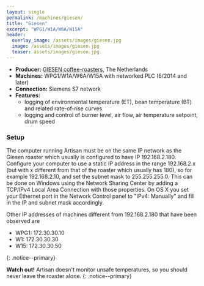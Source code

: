 ```yaml
---
layout: single
permalink: /machines/giesen/
title: "Giesen"
excerpt: "WPG1/W1A/W6A/W15A"
header:
  overlay_image: /assets/images/giesen.jpg
  image: /assets/images/giesen.jpg
  teaser: assets/images/giesen.jpg
---
```

* __Producer:__ [GIESEN coffee-roasters](http://www.giesencoffeeroasters.eu), The Netherlands
* __Machines:__ WPG1/W1A/W6A/W15A with networked PLC (6/2014 and later)
* __Connection:__ Siemens S7 network
* __Features:__
  - logging of environmental temperature (ET), bean temperature (BT) and related rate-of-rise curves
  - logging and control of burner level, air flow, air temperature setpoint, drum speed

### Setup

The computer running Artisan must be on the same IP network as the Giesen roaster which usually is configured to have IP 192.168.2.180. Configure your computer to use a static IP address in the range 192.168.2.x (but with x different from that of the roaster which usually has 180), so for example 192.168.2.10, and set the subnet mask to 255.255.255.0. This can be done on Windows using the Network Sharing Center by adding a TCP/IPv4 Local Area Connection with those properties. On OS X you set your Ethernet port in the Network Control panel to "IPv4: Manually" and fill in the IP and subnet mask accordingly.

Other IP addresses of machines different from 192.168.2.180 that have been observed are

* WPG1: 172.30.30.10
* W1: 172.30.30.30
* W15: 172.30.30.50

{: .notice--primary}

**Watch out!** Artisan doesn't monitor unsafe temperatures, so you should never leave the roaster alone.
{: .notice--primary}